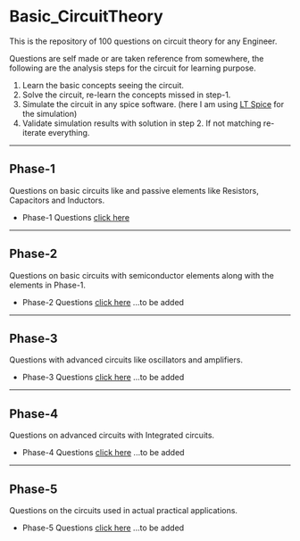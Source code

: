 # Basic_CircuitTheory
This is the repository of 100 questions on circuit theory for any Engineer.

Questions are self made or are taken reference from somewhere, the following are the analysis steps for the circuit for learning purpose.
1. Learn the basic concepts seeing the circuit.
2. Solve the circuit, re-learn the concepts missed in step-1.
3. Simulate the circuit in any spice software. (here I am using [LT Spice](https://www.analog.com/en/resources/design-tools-and-calculators/ltspice-simulator.html) for the simulation)
4. Validate simulation results with solution in step 2. If not matching re-iterate everything.

----------
## Phase-1
Questions on basic circuits like and passive elements like Resistors, Capacitors and Inductors.
- Phase-1 Questions [click here](/phase-1.md)

----------
## Phase-2
Questions on basic circuits with semiconductor elements along with the elements in Phase-1.
- Phase-2 Questions [click here](/phase-2.md) ...to be added

----------
## Phase-3
Questions with advanced circuits like oscillators and amplifiers.
- Phase-3 Questions [click here](/phase-3.md) ...to be added

----------
## Phase-4
Questions on advanced circuits with Integrated circuits.
- Phase-4 Questions [click here](/phase-4.md) ...to be added

----------
## Phase-5
Questions on the circuits used in actual practical applications.
- Phase-5 Questions [click here](/phase-5.md) ...to be added
